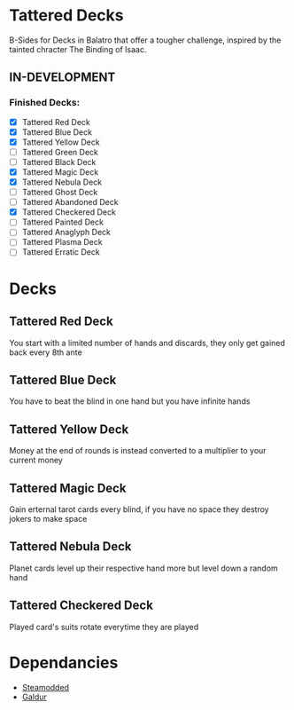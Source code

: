 # Tattered Decks
B-Sides for Decks in Balatro that offer a tougher challenge, inspired by the tainted chracter The Binding of Isaac.

## IN-DEVELOPMENT

### Finished Decks:
- [x] Tattered Red Deck
- [x] Tattered Blue Deck
- [x] Tattered Yellow Deck
- [ ] Tattered Green Deck
- [ ] Tattered Black Deck
- [x] Tattered Magic Deck
- [x] Tattered Nebula Deck
- [ ] Tattered Ghost Deck
- [ ] Tattered Abandoned Deck
- [x] Tattered Checkered Deck
- [ ] Tattered Painted Deck
- [ ] Tattered Anaglyph Deck
- [ ] Tattered Plasma Deck
- [ ] Tattered Erratic Deck

# Decks

## Tattered Red Deck
You start with a limited number of hands and discards, they only get gained back every 8th ante
## Tattered Blue Deck
You have to beat the blind in one hand but you have infinite hands
## Tattered Yellow Deck
Money at the end of rounds is instead converted to a multiplier to your current money
## Tattered Magic Deck
Gain erternal tarot cards every blind, if you have no space they destroy jokers to make space
## Tattered Nebula Deck
Planet cards level up their respective hand more but level down a random hand
## Tattered Checkered Deck
Played card's suits rotate everytime they are played

# Dependancies
* [Steamodded](https://github.com/Steamopollys/Steamodded)
* [Galdur](https://github.com/Eremel/Galdur)
